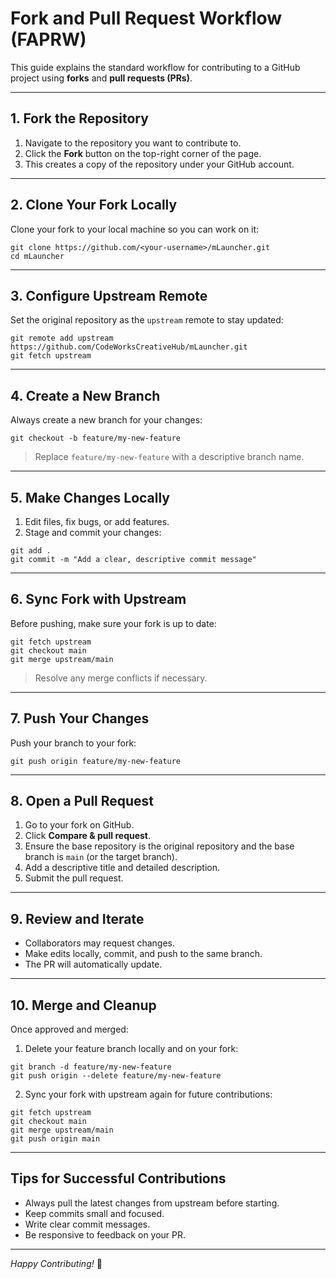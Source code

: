 # Fork and Pull Request Workflow (FAPRW)

This guide explains the standard workflow for contributing to a GitHub project using **forks** and **pull requests (PRs)**.

---

## 1. Fork the Repository

1. Navigate to the repository you want to contribute to.
2. Click the **Fork** button on the top-right corner of the page.
3. This creates a copy of the repository under your GitHub account.

---

## 2. Clone Your Fork Locally

Clone your fork to your local machine so you can work on it:

```
git clone https://github.com/<your-username>/mLauncher.git
cd mLauncher
```

---

## 3. Configure Upstream Remote

Set the original repository as the `upstream` remote to stay updated:

```
git remote add upstream https://github.com/CodeWorksCreativeHub/mLauncher.git
git fetch upstream
```

---

## 4. Create a New Branch

Always create a new branch for your changes:

```
git checkout -b feature/my-new-feature
```

> Replace `feature/my-new-feature` with a descriptive branch name.

---

## 5. Make Changes Locally

1. Edit files, fix bugs, or add features.
2. Stage and commit your changes:

```
git add .
git commit -m "Add a clear, descriptive commit message"
```

---

## 6. Sync Fork with Upstream

Before pushing, make sure your fork is up to date:

```
git fetch upstream
git checkout main
git merge upstream/main
```

> Resolve any merge conflicts if necessary.

---

## 7. Push Your Changes

Push your branch to your fork:

```
git push origin feature/my-new-feature
```

---

## 8. Open a Pull Request

1. Go to your fork on GitHub.
2. Click **Compare & pull request**.
3. Ensure the base repository is the original repository and the base branch is `main` (or the target branch).
4. Add a descriptive title and detailed description.
5. Submit the pull request.

---

## 9. Review and Iterate

- Collaborators may request changes.
- Make edits locally, commit, and push to the same branch.
- The PR will automatically update.

---

## 10. Merge and Cleanup

Once approved and merged:

1. Delete your feature branch locally and on your fork:

```
git branch -d feature/my-new-feature
git push origin --delete feature/my-new-feature
```

2. Sync your fork with upstream again for future contributions:

```
git fetch upstream
git checkout main
git merge upstream/main
git push origin main
```

---

## Tips for Successful Contributions

- Always pull the latest changes from upstream before starting.
- Keep commits small and focused.
- Write clear commit messages.
- Be responsive to feedback on your PR.

---

*Happy Contributing!* 🚀
